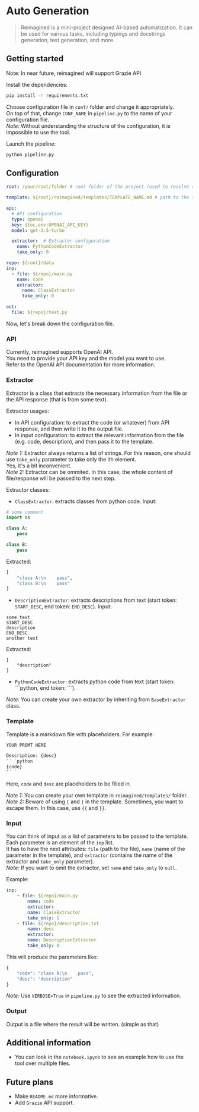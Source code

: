 # Auto Generation

> Reimagined is a mini-project designed AI-based automatization.
> It can be used for various tasks, including typings and docstrings generation, test generation, and more.

## Getting started

Note: In near future, reimagined will support Grazie API

Install the dependencies:
```bash
pip install -r requirements.txt
```

Choose configuration file in `conf/` folder and change it appropriately. \
On top of that, change `CONF_NAME` in `pipeline.py` to the name of your configuration file. \
*Note:* Without understanding the structure of the configuration, it is impossible to use the tool.

Launch the pipeline:
```bash
python pipeline.py
```

## Configuration

```yaml
root: /your/root/folder # root folder of the project (used to resolve relative paths)

template: ${root}/reimagined/templates/TEMPLATE_NAME.md # path to the template file

api:
  # API configuration
  type: openai
  key: ${oc.env:OPENAI_API_KEY}
  model: gpt-3.5-turbo

  extractor:  # Extractor configuration
    name: PythonCodeExtractor
    take_only: 0

repo: ${root}/data
inp:
  - file: ${repo}/main.py
    name: code
    extractor:
      name: ClassExtractor
      take_only: 0

out:
  file: ${repo}/test.py
```

Now, let's break down the configuration file.

### API

Currently, reimagined supports OpenAI API. \
You need to provide your API key and the model you want to use. \
Refer to the OpenAI API documentation for more information.

### Extractor

Extractor is a class that extracts the necessary information from the file or the API response (that is from some text).

Extractor usages:
- In API configuration: to extract the code (or whatever) from API response, and then write it to the output file.
- In input configuration: to extract the relevant information from the file (e.g. code, description), and then pass it to the template.

*Note 1:* Extractor always returns a list of strings. For this reason, one should use `take_only` parameter to take only the ith element. \
Yes, it's a bit inconvenient. \
*Note 2:* Extractor can be ommited. In this case, the whole content of file/response will be passed to the next step.

Extractor classes:
- `ClassExtractor`: extracts classes from python code.
Input:
```python
# some comment
import os

class A:
    pass

class B:
    pass
```
Extracted:
```python
[
    "class A:\n    pass",
    "class B:\n    pass"
]
```

- `DescriptionExtractor`: extracts descriptions from text (start token: `START_DESC`, end token: `END_DESC`).
Input:
```
some text
START_DESC
description
END_DESC
another text
```
Extracted:
```
[
    "description"
]
```
- `PythonCodeExtractor`: extracts python code from text (start token: ```python, end token: ``\`).

*Note:* You can create your own extractor by inheriting from `BaseExtractor` class.

### Template

Template is a markdown file with placeholders. For example:
```markdown
YOUR PROMT HERE

Description: {desc}
`` `python
{code}
`` `
```
Here, `code` and `desc` are placeholders to be filled in.

*Note 1:* You can create your own template in `reimagined/templates/` folder. \
*Note 2:* Beware of using `{` and `}` in the template. Sometimes, you want to escape them. In this case, use `{{` and `}}`.

### Input

You can think of input as a list of parameters to be passed to the template. \
Each parameter is an element of the `inp` list. \
It has to have the next attributes: `file` (path to the file), `name` (name of the parameter in the template), and `extractor` (contains the name of the extractor and `take_only` parameter). \
*Note:* If you want to omit the extractor, set `name` and `take_only` to `null`.

Example:
```yaml
inp:
    - file: ${repo}/main.py
        name: code
        extractor:
        name: ClassExtractor
        take_only: 1
    - file: ${repo}/description.txt
        name: desc
        extractor:
        name: DescriptionExtractor
        take_only: 0
```
This will produce the parameters like:
```python
{
    "code": "class B:\n    pass",
    "desc": "description"
}
```

*Note:* Use `VERBOSE=True` in `pipeline.py` to see the extracted information.

### Output

Output is a file where the result will be written. (simple as that)

## Additional information

* You can look in the `notebook.ipynb` to see an example how to use the tool over multiple files.

## Future plans

- Make `README.md` more informative.
- Add `Grazie` API support.

